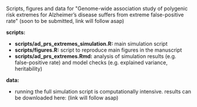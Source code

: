 
Scripts, figures and data for "Genome-wide association study of polygenic risk extremes for Alzheimer’s disease suffers from extreme false-positive rate" (soon to be submitted, link will follow asap)


**scripts:**

* **scripts/ad_prs_extremes_simulation.R:** main simulation script
* **scripts/figures.R:** script to reproduce main figures in the manuscript
* **scripts/ad_prs_extremes.Rmd:** analysis of simulation results (e.g. false-positive rate) and model checks (e.g. explained variance, heritability)

**data:**

* running the full simulation script is computationally intensive. results can be downloaded here: (link will follow asap)
